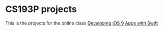 # CS193P projects
This is the projects for the online class [Developing iOS 9 Apps with Swift](http://web.stanford.edu/class/cs193p/cgi-bin/drupal/)



